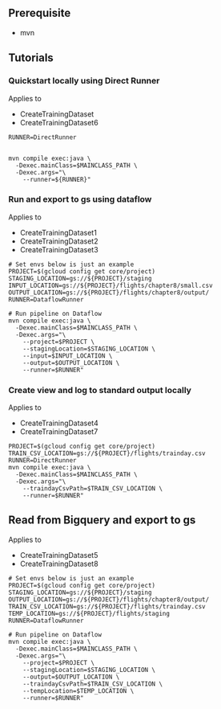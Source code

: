 
## Prerequisite

- mvn

## Tutorials

### Quickstart locally using Direct Runner

Applies to
- CreateTrainingDataset
- CreateTrainingDataset6

```shell
RUNNER=DirectRunner


mvn compile exec:java \
  -Dexec.mainClass=$MAINCLASS_PATH \
  -Dexec.args="\
    --runner=${RUNNER}"
```

### Run and export to gs using dataflow
Applies to
- CreateTrainingDataset1
- CreateTrainingDataset2
- CreateTrainingDataset3
```shell
# Set envs below is just an example
PROJECT=$(gcloud config get core/project)
STAGING_LOCATION=gs://${PROJECT}/staging
INPUT_LOCATION=gs://${PROJECT}/flights/chapter8/small.csv
OUTPUT_LOCATION=gs://${PROJECT}/flights/chapter8/output/
RUNNER=DataflowRunner

# Run pipeline on Dataflow
mvn compile exec:java \
  -Dexec.mainClass=$MAINCLASS_PATH \
  -Dexec.args="\
    --project=$PROJECT \
    --stagingLocation=$STAGING_LOCATION \
    --input=$INPUT_LOCATION \
    --output=$OUTPUT_LOCATION \
    --runner=$RUNNER"
```

### Create view and log to standard output locally

Applies to
- CreateTrainingDataset4
- CreateTrainingDataset7

```shell
PROJECT=$(gcloud config get core/project)
TRAIN_CSV_LOCATION=gs://${PROJECT}/flights/trainday.csv
RUNNER=DirectRunner
mvn compile exec:java \
  -Dexec.mainClass=$MAINCLASS_PATH \
  -Dexec.args="\
    --traindayCsvPath=$TRAIN_CSV_LOCATION \
    --runner=$RUNNER"
```

## Read from Bigquery and export to gs

Applies to
- CreateTrainingDataset5
- CreateTrainingDataset8

```shell
# Set envs below is just an example
PROJECT=$(gcloud config get core/project)
STAGING_LOCATION=gs://${PROJECT}/staging
OUTPUT_LOCATION=gs://${PROJECT}/flights/chapter8/output/
TRAIN_CSV_LOCATION=gs://${PROJECT}/flights/trainday.csv
TEMP_LOCATION=gs://${PROJECT}/flights/staging
RUNNER=DataflowRunner

# Run pipeline on Dataflow
mvn compile exec:java \
  -Dexec.mainClass=$MAINCLASS_PATH \
  -Dexec.args="\
    --project=$PROJECT \
    --stagingLocation=$STAGING_LOCATION \
    --output=$OUTPUT_LOCATION \
    --traindayCsvPath=$TRAIN_CSV_LOCATION \
    --tempLocation=$TEMP_LOCATION \
    --runner=$RUNNER"
```